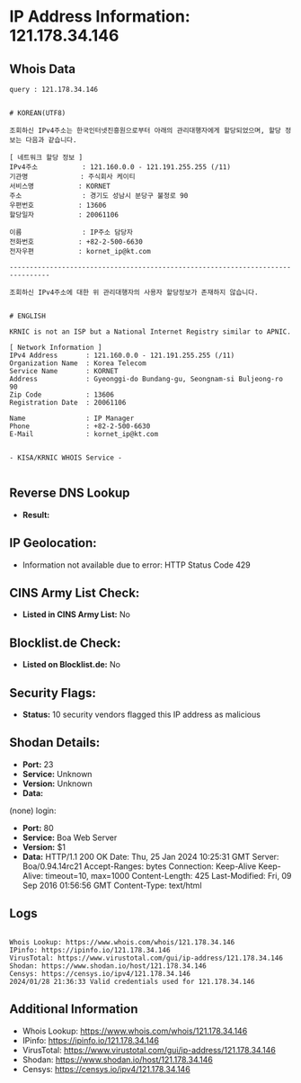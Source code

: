 # IP Address Information: 121.178.34.146

## Whois Data
```
query : 121.178.34.146


# KOREAN(UTF8)

조회하신 IPv4주소는 한국인터넷진흥원으로부터 아래의 관리대행자에게 할당되었으며, 할당 정보는 다음과 같습니다.

[ 네트워크 할당 정보 ]
IPv4주소           : 121.160.0.0 - 121.191.255.255 (/11)
기관명             : 주식회사 케이티
서비스명           : KORNET
주소               : 경기도 성남시 분당구 불정로 90
우편번호           : 13606
할당일자           : 20061106

이름               : IP주소 담당자
전화번호           : +82-2-500-6630
전자우편           : kornet_ip@kt.com

--------------------------------------------------------------------------------

조회하신 IPv4주소에 대한 위 관리대행자의 사용자 할당정보가 존재하지 않습니다.


# ENGLISH

KRNIC is not an ISP but a National Internet Registry similar to APNIC.

[ Network Information ]
IPv4 Address       : 121.160.0.0 - 121.191.255.255 (/11)
Organization Name  : Korea Telecom
Service Name       : KORNET
Address            : Gyeonggi-do Bundang-gu, Seongnam-si Buljeong-ro 90
Zip Code           : 13606
Registration Date  : 20061106

Name               : IP Manager
Phone              : +82-2-500-6630
E-Mail             : kornet_ip@kt.com


- KISA/KRNIC WHOIS Service -


```
## Reverse DNS Lookup
- **Result:** 

## IP Geolocation:
- Information not available due to error: HTTP Status Code 429

## CINS Army List Check:
- **Listed in CINS Army List:** 
No

## Blocklist.de Check:
- **Listed on Blocklist.de:** 
No

## Security Flags:
- **Status:** 10 security vendors flagged this IP address as malicious

## Shodan Details:
- **Port:** 23
- **Service:** Unknown
- **Version:** Unknown
- **Data:** 
(none) login: 

- **Port:** 80
- **Service:** Boa Web Server
- **Version:** $1
- **Data:** HTTP/1.1 200 OK
Date: Thu, 25 Jan 2024 10:25:31 GMT
Server: Boa/0.94.14rc21
Accept-Ranges: bytes
Connection: Keep-Alive
Keep-Alive: timeout=10, max=1000
Content-Length: 425
Last-Modified: Fri, 09 Sep 2016 01:56:56 GMT
Content-Type: text/html



## Logs
```

Whois Lookup: https://www.whois.com/whois/121.178.34.146
IPinfo: https://ipinfo.io/121.178.34.146
VirusTotal: https://www.virustotal.com/gui/ip-address/121.178.34.146
Shodan: https://www.shodan.io/host/121.178.34.146
Censys: https://censys.io/ipv4/121.178.34.146
2024/01/28 21:36:33 Valid credentials used for 121.178.34.146

```
## Additional Information
- Whois Lookup: https://www.whois.com/whois/121.178.34.146
- IPinfo: https://ipinfo.io/121.178.34.146
- VirusTotal: https://www.virustotal.com/gui/ip-address/121.178.34.146
- Shodan: https://www.shodan.io/host/121.178.34.146
- Censys: https://censys.io/ipv4/121.178.34.146

